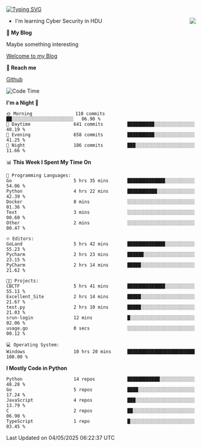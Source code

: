 [![Typing SVG](https://readme-typing-svg.herokuapp.com?font=Fira+Code&pause=1000&random=false&width=450&height=60&lines=Hello+%F0%9F%91%8B%F0%9F%8F%BB;I'm+JBNRZ)](https://git.io/typing-svg)

<a href="#">
  <img align="right" src="https://github-readme-stats.vercel.app/api?username=JBNRZ&show_icons=true&bg_color=15,f2f7fd,E0EAFC" />
</a>

- I'm learning Cyber Security in HDU

 **🌱 My Blog**

Maybe something interesting

[Welcome to my Blog](https://jbnrz.com.cn/)

 **💬 Reach me** 

[Github](https://github.com/JBNRZ)


<!--START_SECTION:waka-->
![Code Time](http://img.shields.io/badge/Code%20Time-1%2C171%20hrs%2046%20mins-blue)

**I'm a Night 🦉** 

```text
🌞 Morning                110 commits         ██░░░░░░░░░░░░░░░░░░░░░░░   06.90 % 
🌆 Daytime                641 commits         ██████████░░░░░░░░░░░░░░░   40.19 % 
🌃 Evening                658 commits         ██████████░░░░░░░░░░░░░░░   41.25 % 
🌙 Night                  186 commits         ███░░░░░░░░░░░░░░░░░░░░░░   11.66 % 
```


📊 **This Week I Spent My Time On** 

```text
💬 Programming Languages: 
Go                       5 hrs 35 mins       ██████████████░░░░░░░░░░░   54.06 % 
Python                   4 hrs 22 mins       ███████████░░░░░░░░░░░░░░   42.39 % 
Docker                   8 mins              ░░░░░░░░░░░░░░░░░░░░░░░░░   01.36 % 
Text                     3 mins              ░░░░░░░░░░░░░░░░░░░░░░░░░   00.60 % 
Other                    2 mins              ░░░░░░░░░░░░░░░░░░░░░░░░░   00.47 % 

🔥 Editors: 
GoLand                   5 hrs 42 mins       ██████████████░░░░░░░░░░░   55.23 % 
Pycharm                  2 hrs 23 mins       ██████░░░░░░░░░░░░░░░░░░░   23.15 % 
PyCharm                  2 hrs 14 mins       █████░░░░░░░░░░░░░░░░░░░░   21.62 % 

🐱‍💻 Projects: 
CBCTF                    5 hrs 41 mins       ██████████████░░░░░░░░░░░   55.11 % 
Excellent_Site           2 hrs 14 mins       █████░░░░░░░░░░░░░░░░░░░░   21.67 % 
test.py                  2 hrs 10 mins       █████░░░░░░░░░░░░░░░░░░░░   21.03 % 
srun-login               12 mins             █░░░░░░░░░░░░░░░░░░░░░░░░   02.06 % 
usage.go                 0 secs              ░░░░░░░░░░░░░░░░░░░░░░░░░   00.12 % 

💻 Operating System: 
Windows                  10 hrs 20 mins      █████████████████████████   100.00 % 
```

**I Mostly Code in Python** 

```text
Python                   14 repos            ████████████░░░░░░░░░░░░░   48.28 % 
Go                       5 repos             ████░░░░░░░░░░░░░░░░░░░░░   17.24 % 
JavaScript               4 repos             ███░░░░░░░░░░░░░░░░░░░░░░   13.79 % 
C                        2 repos             ██░░░░░░░░░░░░░░░░░░░░░░░   06.90 % 
TypeScript               1 repo              █░░░░░░░░░░░░░░░░░░░░░░░░   03.45 % 
```




 Last Updated on 04/05/2025 06:22:37 UTC
<!--END_SECTION:waka-->
